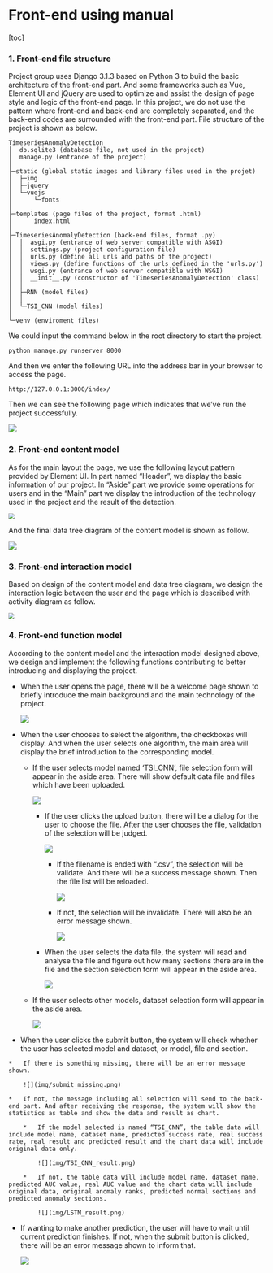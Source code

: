 # Front-end using manual

[toc]

### 1. Front-end file structure

Project group uses Django 3.1.3 based on Python 3 to build the basic architecture of the front-end part. And  some frameworks such as Vue, Element UI and jQuery are used to optimize and assist the design of page style and logic of the front-end page. In this project, we do not use the pattern where front-end and back-end are completely separated, and the back-end codes are surrounded with the front-end part. File structure of the project is shown as below.

```
TimeseriesAnomalyDetection
│  db.sqlite3 (database file, not used in the project)
│  manage.py (entrance of the project)
│
├─static (global static images and library files used in the projet)
│  ├─img
│  ├─jquery
│  └─vuejs
│      └─fonts
│
├─templates (page files of the project, format .html)
│      index.html
│
├─TimeseriesAnomalyDetection (back-end files, format .py)
│  │  asgi.py (entrance of web server compatible with ASGI)
│  │  settings.py (project configuration file)
│  │  urls.py (define all urls and paths of the project)
│  │  views.py (define functions of the urls defined in the 'urls.py')
│  │  wsgi.py (entrance of web server compatible with WSGI)
│  │  __init__.py (constructor of 'TimeseriesAnomalyDetection' class)
│  │
│  ├─RNN (model files)
│  │
│  └─TSI_CNN (model files)
│
└─venv (enviroment files)
```

We could input the command below in the root directory to start the project.

```shell
python manage.py runserver 8000
```

And then we enter the following URL into the address bar in your browser to access the page.

```
http://127.0.0.1:8000/index/
```

Then we can see the following page which indicates that we’ve run the project successfully.

![](img/welcome.png)

### 2. Front-end content model

As for the main layout the page, we use the following layout pattern provided by Element UI. In part named “Header”, we display the basic information of our project. In “Aside” part we provide some operations for users and in the “Main” part we display the introduction of the technology used in the project and the result of the detection.

<img src="img/container.png" style="zoom: 72%;" />

And the final data tree diagram of the content model is shown as follow.

<img src="img/frontEnd_dataTree_diagram.png">

### 3. Front-end interaction model

Based on design of the content model and data tree diagram, we design the interaction logic between the user and the page which is described with activity diagram as follow.

<img src="img/frontEnd_activity_diagram.svg" style="zoom:70%;" />

### 4. Front-end function model

According to the content model and the interaction model designed above, we design and implement the following functions contributing to better introducing and displaying the project.

*   When the user opens the page, there will be a welcome page shown to briefly introduce the main background and the main technology of the project.

    <img src="img/welcome.png">

*   When the user chooses to select the algorithm, the checkboxes will display. And when the user selects one algorithm, the main area will display the brief introduction to the corresponding model.

    *   If the user selects model named ‘TSI_CNN’, file selection form will appear in the aside area. There will show default data file and files which have been uploaded.

        ![](img/TSI_CNN_main.png)

        *   If the user clicks the upload button, there will be a dialog for the user to choose the file. After the user chooses the file, validation of the selection will be judged.

            ![](img/file_selection.png)

            *   If the filename is ended with “.csv”, the selection will be validate. And there will be a success message shown. Then the file list will be reloaded.

                ![](img/upload_success.png)

            *   If not, the selection will be invalidate. There will also be an error message shown.

                ![](img/upload_error.png)

        *   When the user selects the data file, the system will read and analyse the file and figure out how many sections there are in the file and the section selection form will appear in the aside area.

            ![](img/section_selection.png)

    *   If the user selects other models, dataset selection form will appear in the aside area.

        ![](img/dataset_selection.png)

*    When the user clicks the submit button, the system will check whether the user has selected model and dataset, or model, file and section. 

    *   If there is something missing, there will be an error message shown.

        ![](img/submit_missing.png)

    *   If not, the message including all selection will send to the back-end part. And after receiving the response, the system will show the statistics as table and show the data and result as chart. 

        *   If the model selected is named “TSI_CNN”, the table data will include model name, dataset name, predicted success rate, real success rate, real result and predicted result and the chart data will include original data only.

            ![](img/TSI_CNN_result.png)

        *   If not, the table data will include model name, dataset name, predicted AUC value, real AUC value and the chart data will include original data, original anomaly ranks, predicted normal sections and predicted anomaly sections.

            ![](img/LSTM_result.png)

*   If wanting to make another prediction, the user will have to wait until current prediction finishes. If not, when the submit button is clicked, there will be an error message shown to inform that.

    ![](img/submit_loading.png)